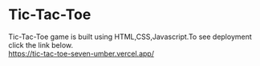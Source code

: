 # Tic-Tac-Toe
Tic-Tac-Toe game is built using HTML,CSS,Javascript.To see deployment click the link below.
<br>
https://tic-tac-toe-seven-umber.vercel.app/
